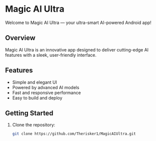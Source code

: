 # Magic AI Ultra

Welcome to Magic AI Ultra — your ultra-smart AI-powered Android app!

## Overview
Magic AI Ultra is an innovative app designed to deliver cutting-edge AI features with a sleek, user-friendly interface.

## Features
- Simple and elegant UI
- Powered by advanced AI models
- Fast and responsive performance
- Easy to build and deploy

## Getting Started
1. Clone the repository:
   ```bash
   git clone https://github.com/Therisker1/MagicAIUltra.git
